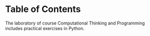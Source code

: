 # Table of Contents
The laboratory of course Computational Thinking and Programming includes practical exercises in Python.